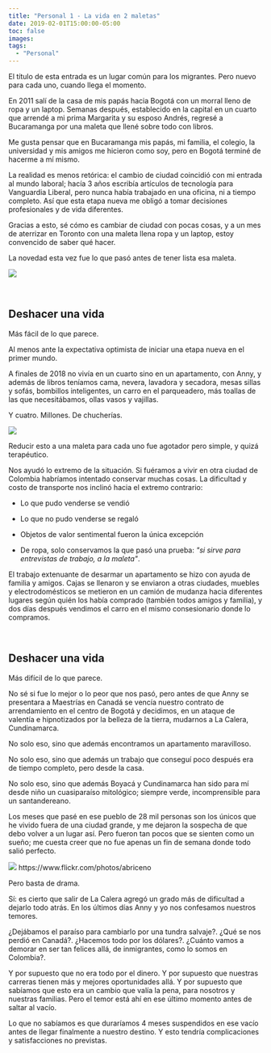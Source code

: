 ```yaml
---
title: "Personal 1 - La vida en 2 maletas"
date: 2019-02-01T15:00:00-05:00
toc: false
images:
tags: 
  - "Personal"
---
```


El título de esta entrada es un lugar común para los migrantes. Pero nuevo para cada uno, cuando llega el momento. 

En 2011 salí de la casa de mis papás hacia Bogotá con un morral lleno de ropa y un laptop. Semanas después, establecido en la capital en un cuarto que arrendé a mi prima Margarita y su esposo Andrés, regresé a Bucaramanga por una maleta que llené sobre todo con libros.

Me gusta pensar que en Bucaramanga mis papás, mi familia, el colegio, la universidad y mis amigos me hicieron como soy, pero en Bogotá terminé de hacerme a mí mismo. 

La realidad es menos retórica: el cambio de ciudad coincidió con mi entrada al mundo laboral; hacía 3 años escribía artículos de tecnología para Vanguardia Liberal, pero nunca había trabajado en una oficina, ni a tiempo completo. Así que esta etapa nueva me obligó a tomar decisiones profesionales y de vida diferentes.

Gracias a esto, sé cómo es cambiar de ciudad con pocas cosas, y a un mes de aterrizar en Toronto con una maleta llena ropa y un laptop, estoy convencido de saber qué hacer.

La novedad esta vez fue lo que pasó antes de tener lista esa maleta.

<img class="medium" src="https://i.imgur.com/7JBEweM.jpg">

&nbsp;
## Deshacer una vida

Más fácil de lo que parece.

Al menos ante la expectativa optimista de iniciar una etapa nueva en el primer mundo.

A finales de 2018 no vivía en un cuarto sino en un apartamento, con Anny, y además de libros teníamos cama, nevera, lavadora y secadora, mesas sillas y sofás, bombillos inteligentes, un carro en el parqueadero, más toallas de las que necesitábamos, ollas vasos y vajillas.

Y cuatro. Millones. De chucherías.

<img class="medium" src="https://i.imgur.com/GOJfr4B.jpg">

Reducir esto a una maleta para cada uno fue agotador pero simple, y quizá terapéutico.

Nos ayudó lo extremo de la situación. Si fuéramos a vivir en otra ciudad de Colombia habríamos intentado conservar muchas cosas. La dificultad y costo de transporte nos inclinó hacia el extremo contrario:

- Lo que pudo venderse se vendió

- Lo que no pudo venderse se regaló

- Objetos de valor sentimental fueron la única excepción

- De ropa, solo conservamos la que pasó una prueba: _"si sirve para entrevistas de trabajo, a la maleta"_.

El trabajo extenuante de desarmar un apartamento se hizo con ayuda de familia y amigos. Cajas se llenaron y se enviaron a otras ciudades, muebles y electrodomésticos se metieron en un camión de mudanza hacia diferentes lugares según quién los había comprado (también todos amigos y familia), y dos días después vendimos el carro en el mismo consesionario donde lo compramos.

&nbsp;
## Deshacer una vida

Más difícil de lo que parece.

No sé si fue lo mejor o lo peor que nos pasó, pero antes de que Anny se presentara a Maestrías en Canadá se vencía nuestro contrato de arrendamiento en el centro de Bogotá y decidimos, en un ataque de valentía e hipnotizados por la belleza de la tierra, mudarnos a La Calera, Cundinamarca.

No solo eso, sino que además encontramos un apartamento maravilloso.

No solo eso, sino que además un trabajo que conseguí poco después era de tiempo completo, pero desde la casa. 

No solo eso, sino que además Boyacá y Cundinamarca han sido para mí desde niño un cuasiparaíso mitológico; siempre verde, incomprensible para un santandereano.

Los meses que pasé en ese pueblo de 28 mil personas son los únicos que he vivido fuera de una ciudad grande, y me dejaron la sospecha de que debo volver a un lugar así. Pero fueron tan pocos que se sienten como un sueño; me cuesta creer que no fue apenas un fin de semana donde todo salió perfecto.

<img class="medium" src="https://i.imgur.com/mdwnGKl.jpg">
https://www.flickr.com/photos/abriceno

Pero basta de drama.

Sí: es cierto que salir de La Calera agregó un grado más de dificultad a dejarlo todo atrás. En los últimos días Anny y yo nos confesamos nuestros temores.

¿Dejábamos el paraíso para cambiarlo por una tundra salvaje?. ¿Qué se nos perdió en Canadá?. ¿Hacemos todo por los dólares?. ¿Cuánto vamos a demorar en ser tan felices allá, de inmigrantes, como lo somos en Colombia?.

Y por supuesto que no era todo por el dinero. Y por supuesto que nuestras carreras tienen más y mejores oportunidades allá. Y por supuesto que sabíamos que esto era un cambio que valía la pena, para nosotros y nuestras familias. Pero el temor está ahí en ese último momento antes de saltar al vacío.

Lo que no sabíamos es que duraríamos 4 meses suspendidos en ese vacío antes de llegar finalmente a nuestro destino. Y esto tendría complicaciones y satisfacciones no previstas.